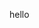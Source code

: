 <!DOCTYPE html>
<html lang="ja">
    <head>
        <title>研究所</title>
        <meta charset="UTF-8">
    </head>
    <body>
        <p>hello</p>
    </body>
</html>
